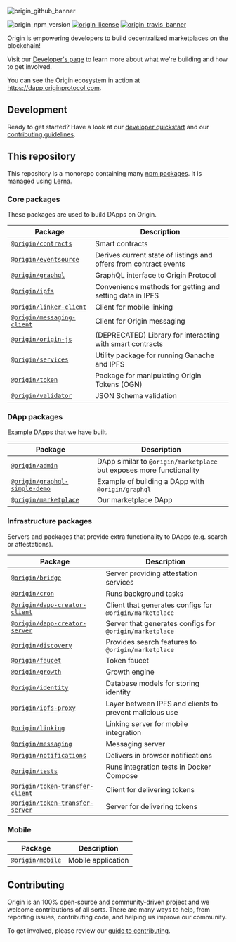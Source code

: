 ![origin_github_banner](https://user-images.githubusercontent.com/673455/37314301-f8db9a90-2618-11e8-8fee-b44f38febf38.png)

![origin_npm_version](https://img.shields.io/npm/v/origin.svg?style=flat-square&colorA=111d28&colorB=1a82ff)
[![origin_license](https://img.shields.io/badge/license-MIT-6e3bea.svg?style=flat-square&colorA=111d28)](https://github.com/OriginProtocol/origin/blob/master/origin-js/LICENSE)
[![origin_travis_banner](https://img.shields.io/travis/OriginProtocol/origin/master.svg?style=flat-square&colorA=111d28)](https://travis-ci.org/OriginProtocol/origin/branches)

Origin is empowering developers to build decentralized marketplaces on the blockchain!

Visit our [Developer's page](https://www.originprotocol.com/developers) to learn more about what we're building and how to get involved.

You can see the Origin ecosystem in action at https://dapp.originprotocol.com.

## Development

Ready to get started? Have a look at our [developer quickstart](DEVELOPMENT.md) and our [contributing guidelines](CONTRIBUTING.md).

## This repository

This repository is a monorepo containing many [npm packages](https://www.npmjs.com/). It is managed using [Lerna.](https://github.com/lerna/lerna)

### Core packages

These packages are used to build DApps on Origin.

| Package | Description |
|---------|-------------|
| [`@origin/contracts`](/packages/contracts) | Smart contracts|
| [`@origin/eventsource`](/packages/eventsource) | Derives current state of listings and offers from contract events |
| [`@origin/graphql`](/packages/graphql) | GraphQL interface to Origin Protocol |
| [`@origin/ipfs`](/packages/ipfs) | Convenience methods for getting and setting data in IPFS |
| [`@origin/linker-client`](/packages/linker-client) | Client for mobile linking |
| [`@origin/messaging-client`](/packages/messaging-client) | Client for Origin messaging|
| [`@origin/origin-js`](/packages/origin-js) | (DEPRECATED) Library for interacting with smart contracts |
| [`@origin/services`](/packages/services) | Utility package for running Ganache and IPFS |
| [`@origin/token`](/packages/token) | Package for manipulating Origin Tokens (OGN)|
| [`@origin/validator`](/packages/validator) | JSON Schema validation |

### DApp packages

Example DApps that we have built.

| Package | Description |
|---------|-------------|
| [`@origin/admin`](/dapps/contracts) | DApp similar to `@origin/marketplace` but exposes more functionality |
| [`@origin/graphql-simple-demo`](/dapps/eventsource) | Example of building a DApp with `@origin/graphql` |
| [`@origin/marketplace`](/dapps/graphql) | Our marketplace DApp |

### Infrastructure packages

Servers and packages that provide extra functionality to DApps (e.g. search or attestations).

| Package | Description |
|---------|-------------|
| [`@origin/bridge`](/infra/bridge) | Server providing attestation services |
| [`@origin/cron`](/infra/cron) | Runs background tasks |
| [`@origin/dapp-creator-client`](/infra/dapp-creator-client) | Client that generates configs for `@origin/marketplace` |
| [`@origin/dapp-creator-server`](/infra/dapp-creator-server) | Server that generates configs for `@origin/marketplace` |
| [`@origin/discovery`](/infra/discovery) | Provides search features to `@origin/marketplace` |
| [`@origin/faucet`](/infra/faucet) | Token faucet |
| [`@origin/growth`](/infra/growth) | Growth engine |
| [`@origin/identity`](/infra/identity) | Database models for storing identity |
| [`@origin/ipfs-proxy`](/infra/ipfs-proxy) | Layer between IPFS and clients to prevent malicious use |
| [`@origin/linking`](/infra/linking) | Linking server for mobile integration|
| [`@origin/messaging`](/infra/messaging) | Messaging server |
| [`@origin/notifications`](/infra/notifications) | Delivers in browser notifications |
| [`@origin/tests`](/infra/tests) | Runs integration tests in Docker Compose |
| [`@origin/token-transfer-client`](/infra/token-transfer-client) | Client for delivering tokens |
| [`@origin/token-transfer-server`](/infra/token-transfer-server) | Server for delivering tokens |


### Mobile

| Package | Description |
|---------|-------------|
| [`@origin/mobile`](/mobile) | Mobile application |


## Contributing

Origin is an 100% open-source and community-driven project and we welcome contributions of all sorts. There are many ways to help, from reporting issues, contributing code, and helping us improve our community.

To get involved, please review our [guide to contributing](https://www.originprotocol.com/developers).

